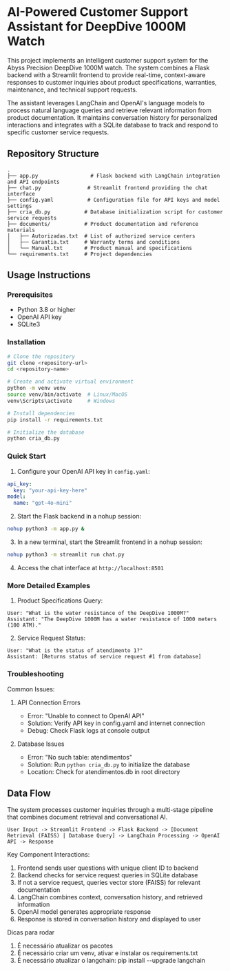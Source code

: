 # AI-Powered Customer Support Assistant for DeepDive 1000M Watch

This project implements an intelligent customer support system for the Abyss Precision DeepDive 1000M watch. The system combines a Flask backend with a Streamlit frontend to provide real-time, context-aware responses to customer inquiries about product specifications, warranties, maintenance, and technical support requests.

The assistant leverages LangChain and OpenAI's language models to process natural language queries and retrieve relevant information from product documentation. It maintains conversation history for personalized interactions and integrates with a SQLite database to track and respond to specific customer service requests.

## Repository Structure
```
.
├── app.py                 # Flask backend with LangChain integration and API endpoints
├── chat.py               # Streamlit frontend providing the chat interface
├── config.yaml           # Configuration file for API keys and model settings
├── cria_db.py           # Database initialization script for customer service requests
├── documents/           # Product documentation and reference materials
│   ├── Autorizadas.txt  # List of authorized service centers
│   ├── Garantia.txt     # Warranty terms and conditions
│   └── Manual.txt       # Product manual and specifications
└── requirements.txt     # Project dependencies
```

## Usage Instructions
### Prerequisites
- Python 3.8 or higher
- OpenAI API key
- SQLite3

### Installation

```bash
# Clone the repository
git clone <repository-url>
cd <repository-name>

# Create and activate virtual environment
python -m venv venv
source venv/bin/activate  # Linux/MacOS
venv\Scripts\activate     # Windows

# Install dependencies
pip install -r requirements.txt

# Initialize the database
python cria_db.py
```

### Quick Start
1. Configure your OpenAI API key in `config.yaml`:
```yaml
api_key:
  key: "your-api-key-here"
model:
  name: "gpt-4o-mini"
```

2. Start the Flask backend in a nohup session:
```bash
nohup python3 -m app.py &
```

3. In a new terminal, start the Streamlit frontend in a nohup session:
```bash
nohup python3 -m streamlit run chat.py
```

4. Access the chat interface at `http://localhost:8501`

### More Detailed Examples
1. Product Specifications Query:
```
User: "What is the water resistance of the DeepDive 1000M?"
Assistant: "The DeepDive 1000M has a water resistance of 1000 meters (100 ATM)."
```

2. Service Request Status:
```
User: "What is the status of atendimento 1?"
Assistant: [Returns status of service request #1 from database]
```

### Troubleshooting
Common Issues:
1. API Connection Errors
   - Error: "Unable to connect to OpenAI API"
   - Solution: Verify API key in config.yaml and internet connection
   - Debug: Check Flask logs at console output

2. Database Issues
   - Error: "No such table: atendimentos"
   - Solution: Run `python cria_db.py` to initialize the database
   - Location: Check for atendimentos.db in root directory

## Data Flow
The system processes customer inquiries through a multi-stage pipeline that combines document retrieval and conversational AI.

```ascii
User Input -> Streamlit Frontend -> Flask Backend -> [Document Retrieval (FAISS) | Database Query] -> LangChain Processing -> OpenAI API -> Response
```

Key Component Interactions:
1. Frontend sends user questions with unique client ID to backend
2. Backend checks for service request queries in SQLite database
3. If not a service request, queries vector store (FAISS) for relevant documentation
4. LangChain combines context, conversation history, and retrieved information
5. OpenAI model generates appropriate response
6. Response is stored in conversation history and displayed to user


Dicas para rodar
1. É necessário atualizar os pacotes
2. É necessário criar um venv, ativar e instalar os requirements.txt
3. É necessário atualizar o langchain: pip install --upgrade langchain